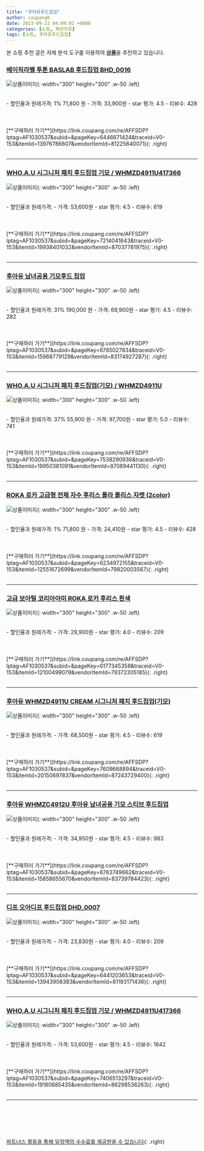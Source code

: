 ```yaml
---
title: "후아유후드집업"
author: coupang6
date: 2023-09-22 04:09:01 +0800
categories: [쇼핑, 패션의류]
tags: [쇼핑, 후아유후드집업]
---
```


본 쇼핑 추천 글은 자체 분석 도구를 이용하여 [**상품**](https://link.coupang.com/a/bao1ui)을 추천하고 있습니다.

### [베이직라벨 투톤 BASLAB 후드집업 BHD_0016](https://link.coupang.com/re/AFFSDP?lptag=AF1030537&subid=&pageKey=6446671424&traceid=V0-153&itemId=13976786607&vendorItemId=81225640071)

![상품이미지](https://thumbnail9.coupangcdn.com/thumbnails/remote/230x230ex/image/rs_quotation_api/22vx5pq7/d403baef90a0412aba746b8dc94a38f9.jpg){: width="300" height="300" .w-50 .left}


<br>
- 할인율과 원래가격: 1%  71,800   원
- 가격: 33,900원
- star 평가: 4.5
- 리뷰수: 428
<br>
<br>
<br>
<br>
[**구매하러 가기**](https://link.coupang.com/re/AFFSDP?lptag=AF1030537&subid=&pageKey=6446671424&traceid=V0-153&itemId=13976786607&vendorItemId=81225640071){: .right}
<br>
<br>

---

### [WHO.A.U 시그니처 패치 후드집업 기모 / WHMZD4911U417366](https://link.coupang.com/re/AFFSDP?lptag=AF1030537&subid=&pageKey=7214041643&traceid=V0-153&itemId=19938401032&vendorItemId=87037781975)

![상품이미지](https://thumbnail9.coupangcdn.com/thumbnails/remote/230x230ex/image/vendor_inventory/a826/ff5d0355dd84ab00de9962f40f5402145bac04e5c11628475b7682bd9d44.jpg){: width="300" height="300" .w-50 .left}


<br>
- 할인율과 원래가격: 
- 가격: 53,600원
- star 평가: 4.5
- 리뷰수: 619
<br>
<br>
<br>
<br>
[**구매하러 가기**](https://link.coupang.com/re/AFFSDP?lptag=AF1030537&subid=&pageKey=7214041643&traceid=V0-153&itemId=19938401032&vendorItemId=87037781975){: .right}
<br>
<br>

---

### [후아유 남녀공용 기모후드 집업](https://link.coupang.com/re/AFFSDP?lptag=AF1030537&subid=&pageKey=6785027834&traceid=V0-153&itemId=15968779129&vendorItemId=83174927287)

![상품이미지](https://thumbnail8.coupangcdn.com/thumbnails/remote/230x230ex/image/vendor_inventory/45a2/264c8ecb06c6f01c4ed8beab640a17fae7b7aa63ffb31665184902714223.png){: width="300" height="300" .w-50 .left}


<br>
- 할인율과 원래가격: 31%  190,000   원
- 가격: 69,900원
- star 평가: 4.5
- 리뷰수: 282
<br>
<br>
<br>
<br>
[**구매하러 가기**](https://link.coupang.com/re/AFFSDP?lptag=AF1030537&subid=&pageKey=6785027834&traceid=V0-153&itemId=15968779129&vendorItemId=83174927287){: .right}
<br>
<br>

---

### [WHO.A.U 시그니처 패치 후드집업(기모) / WHMZD4911U](https://link.coupang.com/re/AFFSDP?lptag=AF1030537&subid=&pageKey=7538290936&traceid=V0-153&itemId=19950381091&vendorItemId=87089441130)

![상품이미지](https://thumbnail6.coupangcdn.com/thumbnails/remote/230x230ex/image/vendor_inventory/1246/9be32a17f44dfaff6f6ede2926071d2606cb3d120346d2087606e225851e.jpg){: width="300" height="300" .w-50 .left}


<br>
- 할인율과 원래가격: 37%  55,900   원
- 가격: 97,700원
- star 평가: 5.0
- 리뷰수: 741
<br>
<br>
<br>
<br>
[**구매하러 가기**](https://link.coupang.com/re/AFFSDP?lptag=AF1030537&subid=&pageKey=7538290936&traceid=V0-153&itemId=19950381091&vendorItemId=87089441130){: .right}
<br>
<br>

---

### [ROKA 로카 고급형 전체 자수 후리스 폴라 플리스 자켓 (2color)](https://link.coupang.com/re/AFFSDP?lptag=AF1030537&subid=&pageKey=6234972155&traceid=V0-153&itemId=12551672699&vendorItemId=79820003567)

![상품이미지](https://thumbnail8.coupangcdn.com/thumbnails/remote/230x230ex/image/vendor_inventory/2770/6a14d34410c23f42572054ac3b2ed096dd262f5ac0bc3a5e89079f974ee3.jpg){: width="300" height="300" .w-50 .left}


<br>
- 할인율과 원래가격: 1%  71,800   원
- 가격: 24,410원
- star 평가: 4.5
- 리뷰수: 428
<br>
<br>
<br>
<br>
[**구매하러 가기**](https://link.coupang.com/re/AFFSDP?lptag=AF1030537&subid=&pageKey=6234972155&traceid=V0-153&itemId=12551672699&vendorItemId=79820003567){: .right}
<br>
<br>

---

### [고급 보아털 코리아아미 ROKA 로카 후리스 흰색](https://link.coupang.com/re/AFFSDP?lptag=AF1030537&subid=&pageKey=6177345358&traceid=V0-153&itemId=12100499079&vendorItemId=79372305185)

![상품이미지](https://thumbnail10.coupangcdn.com/thumbnails/remote/230x230ex/image/vendor_inventory/2d34/4cc27490bd25b06d82e07ade6c74bdeb3ef14d920069f2ad817e2ffa8b48.jpg){: width="300" height="300" .w-50 .left}


<br>
- 할인율과 원래가격: 
- 가격: 29,900원
- star 평가: 4.0
- 리뷰수: 209
<br>
<br>
<br>
<br>
[**구매하러 가기**](https://link.coupang.com/re/AFFSDP?lptag=AF1030537&subid=&pageKey=6177345358&traceid=V0-153&itemId=12100499079&vendorItemId=79372305185){: .right}
<br>
<br>

---

### [후아유 WHMZD4911U CREAM 시그니처 패치 후드집업(기모)](https://link.coupang.com/re/AFFSDP?lptag=AF1030537&subid=&pageKey=7609668894&traceid=V0-153&itemId=20150697837&vendorItemId=87243729400)

![상품이미지](https://thumbnail6.coupangcdn.com/thumbnails/remote/230x230ex/image/vendor_inventory/8a5f/7bac42d7e78709696a474c2319a57a03ebb47fde0fb96ddc99882bdab53b.jpg){: width="300" height="300" .w-50 .left}


<br>
- 할인율과 원래가격: 
- 가격: 68,500원
- star 평가: 4.5
- 리뷰수: 619
<br>
<br>
<br>
<br>
[**구매하러 가기**](https://link.coupang.com/re/AFFSDP?lptag=AF1030537&subid=&pageKey=7609668894&traceid=V0-153&itemId=20150697837&vendorItemId=87243729400){: .right}
<br>
<br>

---

### [후아유 WHMZC4912U 후아유 남녀공용 기모 스티브 후드집업](https://link.coupang.com/re/AFFSDP?lptag=AF1030537&subid=&pageKey=6763749662&traceid=V0-153&itemId=15858655670&vendorItemId=83739784423)

![상품이미지](https://thumbnail8.coupangcdn.com/thumbnails/remote/230x230ex/image/vendor_inventory/778e/a17809f79054db6cd6ad60b74b92145696ab409f1369e563e1e19a18aa12.jpeg){: width="300" height="300" .w-50 .left}


<br>
- 할인율과 원래가격: 
- 가격: 34,950원
- star 평가: 4.5
- 리뷰수: 983
<br>
<br>
<br>
<br>
[**구매하러 가기**](https://link.coupang.com/re/AFFSDP?lptag=AF1030537&subid=&pageKey=6763749662&traceid=V0-153&itemId=15858655670&vendorItemId=83739784423){: .right}
<br>
<br>

---

### [디프 오아디프 후드집업 DHD_0007](https://link.coupang.com/re/AFFSDP?lptag=AF1030537&subid=&pageKey=6441203653&traceid=V0-153&itemId=13943908383&vendorItemId=81193171436)

![상품이미지](https://thumbnail10.coupangcdn.com/thumbnails/remote/230x230ex/image/rs_quotation_api/hrjvmfbx/3a603cf3cc29414a93f3bc1a5075336e.jpg){: width="300" height="300" .w-50 .left}


<br>
- 할인율과 원래가격: 
- 가격: 23,830원
- star 평가: 4.0
- 리뷰수: 209
<br>
<br>
<br>
<br>
[**구매하러 가기**](https://link.coupang.com/re/AFFSDP?lptag=AF1030537&subid=&pageKey=6441203653&traceid=V0-153&itemId=13943908383&vendorItemId=81193171436){: .right}
<br>
<br>

---

### [WHO.A.U 시그니처 패치 후드집업 기모 / WHMZD4911U417366](https://link.coupang.com/re/AFFSDP?lptag=AF1030537&subid=&pageKey=7406513297&traceid=V0-153&itemId=19180685435&vendorItemId=86298536263)

![상품이미지](https://thumbnail9.coupangcdn.com/thumbnails/remote/230x230ex/image/vendor_inventory/a826/ff5d0355dd84ab00de9962f40f5402145bac04e5c11628475b7682bd9d44.jpg){: width="300" height="300" .w-50 .left}


<br>
- 할인율과 원래가격: 
- 가격: 53,600원
- star 평가: 4.5
- 리뷰수: 1642
<br>
<br>
<br>
<br>
[**구매하러 가기**](https://link.coupang.com/re/AFFSDP?lptag=AF1030537&subid=&pageKey=7406513297&traceid=V0-153&itemId=19180685435&vendorItemId=86298536263){: .right}
<br>
<br>

---
<br><br><br><br><br> [파트너스 활동을 통해 일정액의 수수료를 제공받을 수 있습니다](https://link.coupang.com/a/bao1ui){: .right}
